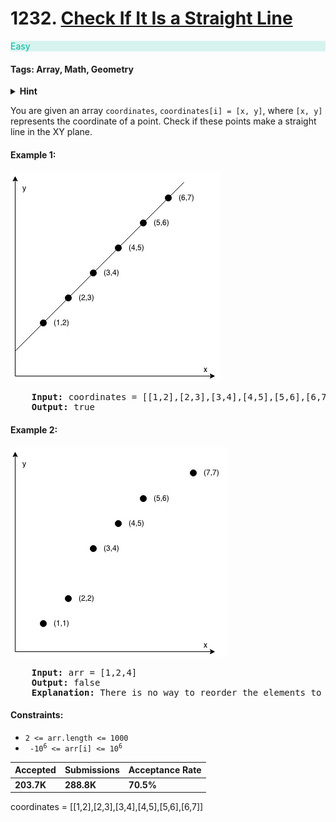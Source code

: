 # 1232. [Check If It Is a Straight Line](https://leetcode.com/problems/check-if-it-is-a-straight-line/)

<p style="color:rgb(0 184 163);background-color:rgb(0 184 163/.15)">
    Easy
</p>

#### Tags: Array, Math, Geometry

<details>
    <summary><b>Hint</b></summary>
        hint here
</details>

You are given an array `coordinates`, `coordinates[i] = [x, y]`, where `[x, y]` represents the coordinate of a point.
Check if these points make a straight line in the XY plane.

#### Example 1:

![img.png](../../../../../resources/task1232/img.png)

<pre>
    <b>Input:</b> coordinates = [[1,2],[2,3],[3,4],[4,5],[5,6],[6,7]]
    <b>Output:</b> true
</pre>

#### Example 2:

![img.png](../../../../../resources/task1232/img2ex.png)

<pre>
    <b>Input:</b> arr = [1,2,4]
    <b>Output:</b> false
    <b>Explanation:</b> There is no way to reorder the elements to obtain an arithmetic progression.
</pre>

#### Constraints:

* `2 <= arr.length <= 1000`
* <code> -10<sup>6</sup> <= arr[i] <= 10<sup>6</sup> </code>

| Accepted   | Submissions | Acceptance Rate |
|------------|-------------|-----------------|
| **203.7K** | **288.8K**  | **70.5%**       |

coordinates = [[1,2],[2,3],[3,4],[4,5],[5,6],[6,7]]
